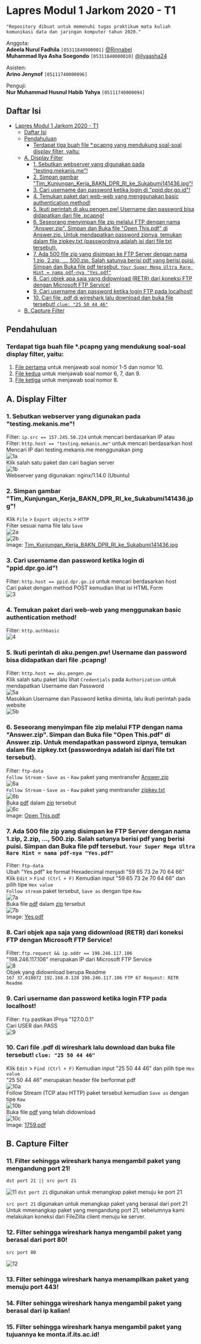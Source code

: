 # Lapres Modul 1 Jarkom 2020 - T1  
`"Repository dibuat untuk memenuhi tugas praktikum mata kuliah komunikasi data dan jaringan komputer tahun 2020."`  
  
Anggota:  
**Adeela Nurul Fadhila** `[05311840000001]` [@Rinnabel](https://github.com/Rinnabel)  
**Muhammad Ilya Asha Soegondo** `[05311840000010]` [@ilyaasha24](https://github.com/ilyaasha24/)  

Asisten:  
**Arino Jenynof** `[05111740000096]`  

Penguji:  
**Nur Muhammad Husnul Habib Yahya** `[05111740000094]`  

## Daftar Isi  
- [Lapres Modul 1 Jarkom 2020 - T1](#lapres-modul-1-jarkom-2020---t1)
  - [Daftar Isi](#daftar-isi)
  - [Pendahuluan](#pendahuluan)
    - [Terdapat tiga buah file *.pcapng yang mendukung soal-soal display filter, yaitu:](#terdapat-tiga-buah-file-pcapng-yang-mendukung-soal-soal-display-filter-yaitu)
  - [A. Display Filter](#a-display-filter)
    - [1. Sebutkan webserver yang digunakan pada "testing.mekanis.me"!](#1-sebutkan-webserver-yang-digunakan-pada-testingmekanisme)
    - [2. Simpan gambar "Tim_Kunjungan_Kerja_BAKN_DPR_RI_ke_Sukabumi141436.jpg"!](#2-simpan-gambar-tim_kunjungan_kerja_bakn_dpr_ri_ke_sukabumi141436jpg)
    - [3. Cari username dan password ketika login di "ppid.dpr.go.id"!](#3-cari-username-dan-password-ketika-login-di-ppiddprgoid)
    - [4. Temukan paket dari web-web yang menggunakan basic authentication method!](#4-temukan-paket-dari-web-web-yang-menggunakan-basic-authentication-method)
    - [5. Ikuti perintah di aku.pengen.pw! Username dan password bisa didapatkan dari file .pcapng!](#5-ikuti-perintah-di-akupengenpw-username-dan-password-bisa-didapatkan-dari-file-pcapng)
    - [6. Seseorang menyimpan file zip melalui FTP dengan nama "Answer.zip". Simpan dan Buka file "Open This.pdf" di Answer.zip. Untuk mendapatkan password zipnya, temukan dalam file zipkey.txt (passwordnya adalah isi dari file txt tersebut).](#6-seseorang-menyimpan-file-zip-melalui-ftp-dengan-nama-answerzip-simpan-dan-buka-file-open-thispdf-di-answerzip-untuk-mendapatkan-password-zipnya-temukan-dalam-file-zipkeytxt-passwordnya-adalah-isi-dari-file-txt-tersebut)
    - [7. Ada 500 file zip yang disimpan ke FTP Server dengan nama 1.zip, 2.zip, ..., 500.zip. Salah satunya berisi pdf yang berisi puisi. Simpan dan Buka file pdf tersebut. `Your Super Mega Ultra Rare Hint = nama pdf-nya "Yes.pdf"`](#7-ada-500-file-zip-yang-disimpan-ke-ftp-server-dengan-nama-1zip-2zip--500zip-salah-satunya-berisi-pdf-yang-berisi-puisi-simpan-dan-buka-file-pdf-tersebut-your-super-mega-ultra-rare-hint--nama-pdf-nya-yespdf)
    - [8. Cari objek apa saja yang didownload (RETR) dari koneksi FTP dengan Microsoft FTP Service!](#8-cari-objek-apa-saja-yang-didownload-retr-dari-koneksi-ftp-dengan-microsoft-ftp-service)
    - [9. Cari username dan password ketika login FTP pada localhost!](#9-cari-username-dan-password-ketika-login-ftp-pada-localhost)
    - [10. Cari file .pdf di wireshark lalu download dan buka file tersebut! `clue: "25 50 44 46"`](#10-cari-file-pdf-di-wireshark-lalu-download-dan-buka-file-tersebut-clue-25-50-44-46)
  - [B. Capture Filter](#b-capture-filter)

## Pendahuluan  
### Terdapat tiga buah file *.pcapng yang mendukung soal-soal display filter, yaitu:  
1. [File pertama](.//file/soal_jarkom_modul1_no1-5,10.pcapng) untuk menjawab soal nomor 1-5 dan nomor 10.  
2. [File kedua](.//file/soal_jarkom_modul1_no6,7,9.pcapng) untuk menjawab soal nomor 6, 7, dan 9.  
3. [File ketiga](.//file/soal_jarkom_modul1_no8.pcapng) untuk menjawab soal nomor 8.  

## A. Display Filter  
### 1. Sebutkan webserver yang digunakan pada "testing.mekanis.me"!  
Filter: `ip.src == 157.245.50.224` untuk mencari berdasarkan IP atau  
Filter: `http.host == "testing.mekanis.me"` untuk mencari berdasarkan host  
Mencari IP dari testing.mekanis.me menggunakan ping  
![1a](.//media/image1.png)  
Klik salah satu paket dan cari bagian server  
![1b](.//media/image2.png)  
Webserver yang digunakan: nginx/1.14.0 (Ubuntu)  

### 2. Simpan gambar "Tim_Kunjungan_Kerja_BAKN_DPR_RI_ke_Sukabumi141436.jpg"!  
Klik `File` > `Export objects` > `HTTP`  
Filter sesuai nama file lalu `Save`  
![2a](.//media/image3.png)  
![2b](.//media/image4.jpeg)  
Image: [Tim_Kunjungan_Kerja_BAKN_DPR_RI_ke_Sukabumi141436.jpg](.//file/Tim_Kunjungan_Kerja_BAKN_DPR_RI_ke_Sukabumi141436.jpg)  

### 3. Cari username dan password ketika login di "ppid.dpr.go.id"!  
Filter: `http.host == ppid.dpr.go.id` untuk mencari berdasarkan host  
Cari paket dengan method POST kemudian lihat isi HTML Form  
![3](.//media/image6.png)  

### 4. Temukan paket dari web-web yang menggunakan basic authentication method!  
Filter: `http.authbasic`  
![4](.//media/image7.png)  

### 5. Ikuti perintah di aku.pengen.pw! Username dan password bisa didapatkan dari file .pcapng!  
Filter: `http.host == aku.pengen.pw`  
Klik salah satu paket lalu lihat `Credentials` pada `Authorization` untuk mendapatkan Username dan Password  
![5a](.//media/image8.png)  
Masukkan Username dan Password ketika diminta, lalu ikuti perintah pada website  
![5b](.//media/image9.png)  

### 6. Seseorang menyimpan file zip melalui FTP dengan nama "Answer.zip". Simpan dan Buka file "Open This.pdf" di Answer.zip. Untuk mendapatkan password zipnya, temukan dalam file zipkey.txt (passwordnya adalah isi dari file txt tersebut).  
Filter: `ftp-data`  
`Follow Stream` - `Save as` - `Raw` paket yang mentransfer [Answer.zip](.//file/Answer.zip)  
![6a](.//media/image10.png)  
`Follow Stream` - `Save as` - `Raw` paket yang mentransfer [zipkey.txt](.//file/zipkey.txt)  
![6b](.//media/image11.png)  
Buka [pdf](.//file/Open%20This.pdf) dalam [zip](.//file/Answer.zip) tersebut  
![6c](.//media/image12.png)  
Image: [Open This.pdf](.//file/Open%20This.pdf)  

### 7. Ada 500 file zip yang disimpan ke FTP Server dengan nama 1.zip, 2.zip, ..., 500.zip. Salah satunya berisi pdf yang berisi puisi. Simpan dan Buka file pdf tersebut. `Your Super Mega Ultra Rare Hint = nama pdf-nya "Yes.pdf"`  
Filter: `ftp-data`  
Ubah "Yes.pdf" ke format Hexadecimal menjadi "59 65 73 2e 70 64 66"  
Klik `Edit` > `Find (Ctrl + F)` Kemudian input "59 65 73 2e 70 64 66" dan pilih tipe `Hex value`  
`Follow stream` paket tersebut, `Save as` dengan tipe `Raw`  
![7a](.//media/image13.png)  
Buka file [pdf](.//file/Yes.pdf) dalam [zip](.//file/473.zip) tersebut  
![7b](.//media/image14.png)  
Image: [Yes.pdf](.//file/Yes.pdf)  

### 8. Cari objek apa saja yang didownload (RETR) dari koneksi FTP dengan Microsoft FTP Service!  
Filter: `ftp.request && ip.addr == 198.246.117.106`  
"198.246.117.106" merupakan IP dari Microsoft FTP Service  
![8](.//media/image15.png)  
Objek yang didownload berupa Readme  
``167 37.018072 192.168.0.128 198.246.117.106 FTP 67 Request: RETR Readme``  

### 9. Cari username dan password ketika login FTP pada localhost!  
Filter: `ftp` pastikan IPnya "127.0.0.1"  
Cari USER dan PASS  
![9](.//media/image16.png)  

### 10. Cari file .pdf di wireshark lalu download dan buka file tersebut! `clue: "25 50 44 46"`  
Klik `Edit` > `Find (Ctrl + F)` Kemudian input "25 50 44 46" dan pilih tipe `Hex value`  
"25 50 44 46" merupakan header file berformat pdf  
![10a](.//media/image17.png)  
Follow Stream (TCP atau HTTP) paket tersebut kemudian `Save as` dengan tipe `Raw`  
![10b](.//media/image18.png)  
Buka file [pdf](.//file/1759.pdf) yang telah didownload  
![10c](.//media/image19.png)  
Image: [1759.pdf](.//file/1759.pdf)  

## B. Capture Filter  
### 11. Filter sehingga wireshark hanya mengambil paket yang mengandung port 21!
```
dst port 21 || src port 21
```
![11](.//media-ela/image_11.jpg)
`dst port 21` digunakan untuk menangkap paket menuju ke port 21

`src port 21` digunakan untuk menangkap paket yang berasal dari port 21
Untuk mmenangkap paket yang mengandung port 21, sebelumnya kami melakukan koneksi dari FileZilla client menuju ke server.

### 12. Filter sehingga wireshark hanya mengambil paket yang berasal dari port 80!
```
src port 80
```
![12](.//media-ela/image_12.jpg)


### 13. Filter sehingga wireshark hanya menampilkan paket yang menuju port 443!
### 14. Filter sehingga wireshark hanya mengambil paket yang berasal dari ip kalian!
### 15. Filter sehingga wireshark hanya mengambil paket yang tujuannya ke monta.if.its.ac.id!
